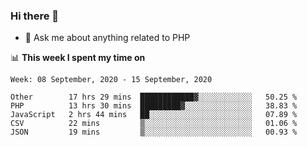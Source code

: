 ### Hi there 👋

<!--
**mustafaculban/mustafaculban** is a ✨ _special_ ✨ repository because its `README.md` (this file) appears on your GitHub profile.

Here are some ideas to get you started:

- 🌱 I’m currently learning ...
- 👯 I’m looking to collaborate on ...
- 🤔 I’m looking for help with ...
- 📫 How to reach me: ...
- 😄 Pronouns: ...
- ⚡ Fun fact: ...

-->
- 💬 Ask me about anything related to PHP


📊 **This week I spent my time on**
<!--START_SECTION:waka-->
```text
Week: 08 September, 2020 - 15 September, 2020

Other        17 hrs 29 mins  ████████████▓░░░░░░░░░░░░   50.25 % 
PHP          13 hrs 30 mins  █████████▓░░░░░░░░░░░░░░░   38.83 % 
JavaScript   2 hrs 44 mins   ██░░░░░░░░░░░░░░░░░░░░░░░   07.89 % 
CSV          22 mins         ▒░░░░░░░░░░░░░░░░░░░░░░░░   01.06 % 
JSON         19 mins         ▒░░░░░░░░░░░░░░░░░░░░░░░░   00.93 % 
```
<!--END_SECTION:waka-->
